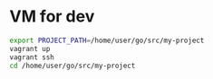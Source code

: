 # VM for dev
```bash
export PROJECT_PATH=/home/user/go/src/my-project
vagrant up
vagrant ssh
cd /home/user/go/src/my-project
```

